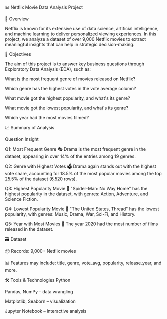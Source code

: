 📊 Netflix Movie Data Analysis Project

🧠 Overview

Netflix is known for its extensive use of data science, artificial intelligence, and machine learning to deliver personalized viewing experiences. In this project, we analyze a dataset of over 9,000 Netflix movies to extract meaningful insights that can help in strategic decision-making.

🎯 Objectives

The aim of this project is to answer key business questions through Exploratory Data Analysis (EDA), such as:

What is the most frequent genre of movies released on Netflix?

Which genre has the highest votes in the vote average column?

What movie got the highest popularity, and what's its genre?

What movie got the lowest popularity, and what's its genre?

Which year had the most movies filmed?

📈 Summary of Analysis

Question	Insight

Q1: Most Frequent Genre	🎭 Drama is the most frequent genre in the dataset, appearing in over 14% of the entries among 19 genres.

Q2: Genre with Highest Votes	🗳️ Drama again stands out with the highest vote share, accounting for 18.5% of the most popular movies among the top 25.5% of the dataset (6,520 rows).

Q3: Highest Popularity Movie	🚀 "Spider-Man: No Way Home" has the highest popularity in the dataset, with genres: Action, Adventure, and Science Fiction.

Q4: Lowest Popularity Movie	🧊 "The United States, Thread" has the lowest popularity, with genres: Music, Drama, War, Sci-Fi, and History.

Q5: Year with Most Movies	📅 The year 2020 had the most number of films released in the dataset.

🗃️ Dataset

📦 Records: 9,000+ Netflix movies

📊 Features may include: title, genre, vote_avg, popularity, release_year, and more.

🛠️ Tools & Technologies
Python

Pandas, NumPy – data wrangling

Matplotlib, Seaborn – visualization

Jupyter Notebook – interactive analysis
